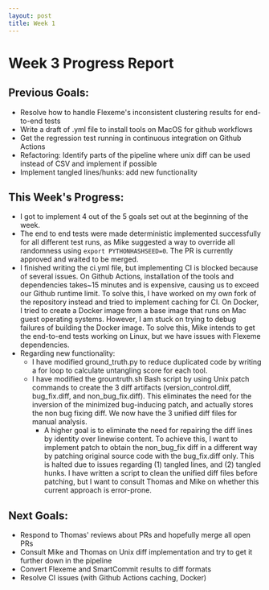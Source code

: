 ```yaml
---
layout: post
title: Week 1
---
```


# Week 3 Progress Report

## Previous Goals:
- Resolve how to handle Flexeme's inconsistent clustering results for end-to-end tests
- Write a draft of .yml file to install tools on MacOS for github workflows 
- Get the regression test running in continuous integration on Github Actions
- Refactoring: Identify parts of the pipeline where unix diff can be used instead of CSV and implement if possible
- Implement tangled lines/hunks: add new functionality

## This Week's Progress:
- I got to implement 4 out of the 5 goals set out at the beginning of the week.
- The end to end tests were made deterministic implemented successfully for all different test runs, as Mike suggested a way to override all randomness using `export PYTHONHASHSEED=0`. The PR is currently approved and waited to be merged.
- I finished writing the ci.yml file, but implementing CI is blocked because of several issues. On Github Actions, installation of the tools and dependencies takes~15 minutes and is expensive, causing us to exceed our Github runtime limit. To solve this, I have worked on my own fork of the repository instead and tried to implement caching for CI. On Docker, I tried to create a Docker image from a base image that runs on Mac guest operating systems. However, I am stuck on trying to debug failures of building the Docker image. To solve this, Mike intends to get the end-to-end tests working on Linux, but we have issues with Flexeme dependencies.
- Regarding new functionality:
  - I have modified ground_truth.py to reduce duplicated code by writing a for loop to calculate untangling score for each tool.
  - I have modified the grountruth.sh Bash script by using Unix patch commands to create the 3 diff artifacts (version_control.diff, bug_fix.diff, and non_bug_fix.diff). This eliminates the need for the inversion of the minimized bug-inducing patch, and actually stores the non bug fixing diff. We now have the 3 unified diff files for manual analysis.
	- A higher goal is to eliminate the need for repairing the diff lines by identity over linewise content. To achieve this, I want to implement patch to obtain the non_bug_fix diff in a different way by patching original source code with the bug_fix.diff only. This is halted due to issues regarding (1) tangled lines, and (2) tangled hunks. I have written a script to clean the unified diff files before patching, but I want to consult Thomas and Mike on whether this current approach is error-prone.

## Next Goals:
- Respond to Thomas' reviews about PRs and hopefully merge all open PRs
- Consult Mike and Thomas on Unix diff implementation and try to get it further down in the pipeline
- Convert Flexeme and SmartCommit results to diff formats
- Resolve CI issues (with Github Actions caching, Docker)
